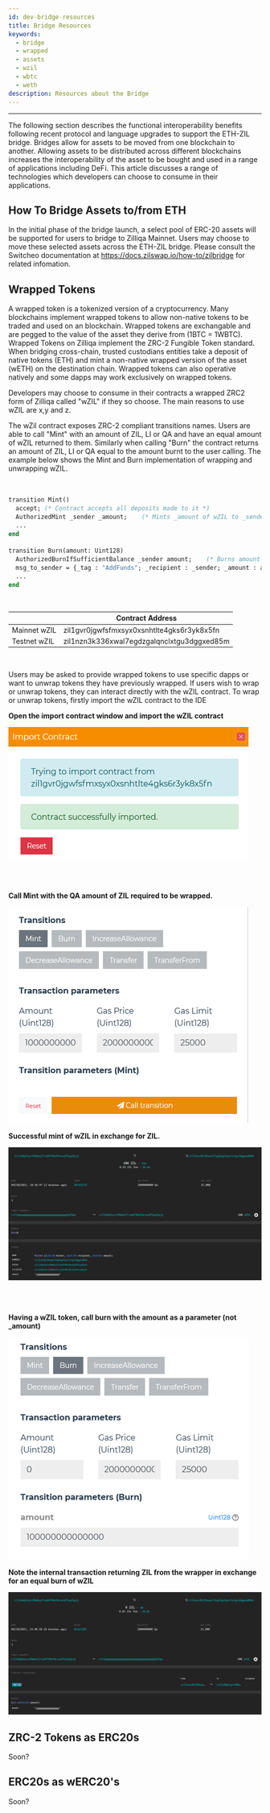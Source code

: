 ```yaml
---
id: dev-bridge-resources
title: Bridge Resources
keywords:
  - bridge
  - wrapped
  - assets
  - wzil
  - wbtc
  - weth
description: Resources about the Bridge
---
```


---

The following section describes the functional interoperability benefits following recent protocol and language upgrades to support the ETH-ZIL bridge.  Bridges allow for assets to be moved from one blockchain to another. Allowing assets to be distributed across different blockchains increases the interoperability of the asset to be bought and used in a range of applications including DeFi. This article discusses a range of technologies which developers can choose to consume in their applications. 

## How To Bridge Assets to/from ETH
In the initial phase of the bridge launch, a select pool of ERC-20 assets will be supported for users to bridge to Zilliqa Mainnet. Users may choose to move these selected assets across the ETH-ZIL bridge. Please consult the Switcheo documentation at https://docs.zilswap.io/how-to/zilbridge for related infomation. 

## Wrapped Tokens

A wrapped token is a tokenized version of a cryptocurrency. Many blockchains implement wrapped tokens to allow non-native tokens to be traded and used on an blockchain. 
Wrapped tokens are exchangable and are pegged to the value of the asset they derive from (1BTC = 1WBTC). Wrapped Tokens on Zilliqa implement the ZRC-2 Fungible Token standard. 
When bridging cross-chain, trusted custodians entities take a deposit of native tokens (ETH) and mint a non-native wrapped version of the asset (wETH) on the destination chain. 
Wrapped tokens can also operative natively and some dapps may work exclusively on wrapped tokens.

Developers may choose to consume in their contracts a wrapped ZRC2 form of Zilliqa called "wZIL" if they so choose.
The main reasons to use wZIL are x,y and z.

The wZil contract exposes ZRC-2 compliant transitions names. Users are able to call "Mint" with an amount of ZIL, LI or QA and have an equal amount of wZIL returned to them. Similarly when calling "Burn" the contract returns an amount of ZIL, LI or QA equal to the amount burnt to the user calling. The example below shows the Mint and Burn implementation of wrapping and unwrapping wZIL. 

<br />

```ocaml
transition Mint()
  accept; (* Contract accepts all deposits made to it *)
  AuthorizedMint _sender _amount;    (* Mints _amount of wZIL to _sender *)
  ...
end

transition Burn(amount: Uint128)
  AuthorizedBurnIfSufficientBalance _sender amount;    (* Burns amount *)
  msg_to_sender = {_tag : "AddFunds"; _recipient : _sender; _amount : amount};    (* Returns _amount of ZIL to _sender *)
  ...
end
```

<br />

|               | Contract Address                           |
| ------------- | ------------------------------------------ |
| Mainnet wZIL  | zil1gvr0jgwfsfmxsyx0xsnhtlte4gks6r3yk8x5fn |
| Testnet wZIL  | zil1nzn3k336xwal7egdzgalqnclxtgu3dggxed85m |

<br />

Users may be asked to provide wrapped tokens to use specific dapps or want to unwrap tokens they have previously wrapped. If users wish to wrap or unwrap tokens, they can interact directly with the wZIL contract. To wrap or unwrap tokens, firstly import the wZIL contract to the IDE

<b> Open the import contract window and import the wZIL contract </b>

![Docusaurus](/img/dev/wzil/import_contract_1.png)

<br /><br /> 

<b> Call Mint with the QA amount of ZIL required to be wrapped. </b>

![Docusaurus](/img/dev/wzil/mint_wzil_1.png)

<b> Successful mint of wZIL in exchange for ZIL. </b>

![Docusaurus](/img/dev/wzil/mint_wzil_2.png)

<br /> <br /> 

<b> Having a wZIL token, call burn with the amount as a parameter (not _amount)</b>

![Docusaurus](/img/dev/wzil/burn_wzil_1.png)

<b> Note the internal transaction returning ZIL from the wrapper in exchange for an equal burn of wZIL</b>

![Docusaurus](/img/dev/wzil/burn_wzil_2.png)


## ZRC-2 Tokens as ERC20s
Soon?

## ERC20s as wERC20's
Soon?